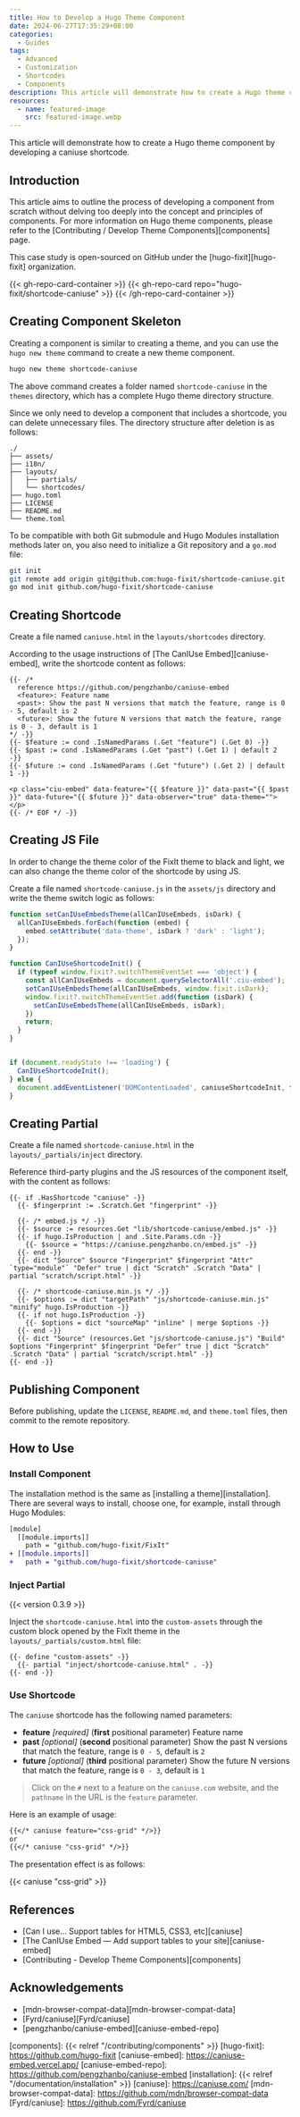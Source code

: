 ```yaml
---
title: How to Develop a Hugo Theme Component
date: 2024-06-27T17:35:29+08:00
categories:
  - Guides
tags:
  - Advanced
  - Customization
  - Shortcodes
  - Components
description: This article will demonstrate how to create a Hugo theme component by developing a caniuse shortcode.
resources:
  - name: featured-image
    src: featured-image.webp
---
```


This article will demonstrate how to create a Hugo theme component by developing a caniuse shortcode.

<!--more-->

## Introduction

This article aims to outline the process of developing a component from scratch without delving too deeply into the concept and principles of components. For more information on Hugo theme components, please refer to the [Contributing / Develop Theme Components][components] page.

This case study is open-sourced on GitHub under the [hugo-fixit][hugo-fixit] organization.

{{< gh-repo-card-container >}}
  {{< gh-repo-card repo="hugo-fixit/shortcode-caniuse" >}}
{{< /gh-repo-card-container >}}

## Creating Component Skeleton

Creating a component is similar to creating a theme, and you can use the `hugo new theme` command to create a new theme component.

```bash
hugo new theme shortcode-caniuse
```

The above command creates a folder named `shortcode-caniuse` in the `themes` directory, which has a complete Hugo theme directory structure.

Since we only need to develop a component that includes a shortcode, you can delete unnecessary files. The directory structure after deletion is as follows:

```plaintext
./
├── assets/
├── i18n/
├── layouts/
│   ├── partials/
│   └── shortcodes/
├── hugo.toml
├── LICENSE
├── README.md
└── theme.toml
```

To be compatible with both Git submodule and Hugo Modules installation methods later on, you also need to initialize a Git repository and a `go.mod` file:

```bash
git init
git remote add origin git@github.com:hugo-fixit/shortcode-caniuse.git
go mod init github.com/hugo-fixit/shortcode-caniuse
```

## Creating Shortcode

Create a file named `caniuse.html` in the `layouts/shortcodes` directory.

According to the usage instructions of [The CanIUse Embed][caniuse-embed], write the shortcode content as follows:

```go-html-template {title="caniuse.html"}
{{- /* 
  reference https://github.com/pengzhanbo/caniuse-embed
  <feature>: Feature name
  <past>: Show the past N versions that match the feature, range is 0 - 5, default is 2
  <future>: Show the future N versions that match the feature, range is 0 - 3, default is 1
*/ -}}
{{- $feature := cond .IsNamedParams (.Get "feature") (.Get 0) -}}
{{- $past := cond .IsNamedParams (.Get "past") (.Get 1) | default 2 -}}
{{- $future := cond .IsNamedParams (.Get "future") (.Get 2) | default 1 -}}

<p class="ciu-embed" data-feature="{{ $feature }}" data-past="{{ $past }}" data-future="{{ $future }}" data-observer="true" data-theme=""></p>
{{- /* EOF */ -}}
```

## Creating JS File

In order to change the theme color of the FixIt theme to black and light, we can also change the theme color of the shortcode by using JS.

Create a file named `shortcode-caniuse.js` in the `assets/js` directory and write the theme switch logic as follows:

```js
function setCanIUseEmbedsTheme(allCanIUseEmbeds, isDark) {
  allCanIUseEmbeds.forEach(function (embed) {
    embed.setAttribute('data-theme', isDark ? 'dark' : 'light');
  });
}

function CanIUseShortcodeInit() {
  if (typeof window.fixit?.switchThemeEventSet === 'object') {
    const allCanIUseEmbeds = document.querySelectorAll('.ciu-embed');
    setCanIUseEmbedsTheme(allCanIUseEmbeds, window.fixit.isDark);
    window.fixit?.switchThemeEventSet.add(function (isDark) {
      setCanIUseEmbedsTheme(allCanIUseEmbeds, isDark);
    })
    return;
  }
}


if (document.readyState !== 'loading') {
  CanIUseShortcodeInit();
} else {
  document.addEventListener('DOMContentLoaded', caniuseShortcodeInit, false);
}
```

## Creating Partial

Create a file named `shortcode-caniuse.html` in the `layouts/_partials/inject` directory.

Reference third-party plugins and the JS resources of the component itself, with the content as follows:

```go-html-template {title="shortcode-caniuse.html"}
{{- if .HasShortcode "caniuse" -}}
  {{- $fingerprint := .Scratch.Get "fingerprint" -}}

  {{- /* embed.js */ -}}
  {{- $source := resources.Get "lib/shortcode-caniuse/embed.js" -}}
  {{- if hugo.IsProduction | and .Site.Params.cdn -}}
    {{- $source = "https://caniuse.pengzhanbo.cn/embed.js" -}}
  {{- end -}}
  {{- dict "Source" $source "Fingerprint" $fingerprint "Attr" `type="module"` "Defer" true | dict "Scratch" .Scratch "Data" | partial "scratch/script.html" -}}

  {{- /* shortcode-caniuse.min.js */ -}}
  {{- $options := dict "targetPath" "js/shortcode-caniuse.min.js" "minify" hugo.IsProduction -}}
  {{- if not hugo.IsProduction -}}
    {{- $options = dict "sourceMap" "inline" | merge $options -}}
  {{- end -}}
  {{- dict "Source" (resources.Get "js/shortcode-caniuse.js") "Build" $options "Fingerprint" $fingerprint "Defer" true | dict "Scratch" .Scratch "Data" | partial "scratch/script.html" -}}
{{- end -}}
```

## Publishing Component

Before publishing, update the `LICENSE`, `README.md`, and `theme.toml` files, then commit to the remote repository.

## How to Use

### Install Component

The installation method is the same as [installing a theme][installation]. There are several ways to install, choose one, for example, install through Hugo Modules:

```diff
[module]
  [[module.imports]]
    path = "github.com/hugo-fixit/FixIt"
+ [[module.imports]]
+   path = "github.com/hugo-fixit/shortcode-caniuse"
```

### Inject Partial

{{< version 0.3.9 >}}

Inject the `shortcode-caniuse.html` into the `custom-assets` through the custom block opened by the FixIt theme in the `layouts/_partials/custom.html` file:

```go-html-template
{{- define "custom-assets" -}}
  {{- partial "inject/shortcode-caniuse.html" . -}}
{{- end -}}
```

### Use Shortcode

The `caniuse` shortcode has the following named parameters:

- **feature** _[required]_ (**first** positional parameter) Feature name
- **past** _[optional]_ (**second** positional parameter) Show the past N versions that match the feature, range is `0 - 5`, default is `2`
- **future** _[optional]_ (**third** positional parameter) Show the future N versions that match the feature, range is `0 - 3`, default is `1`

> Click on the `#` next to a feature on the `caniuse.com` website, and the `pathname` in the URL is the `feature` parameter.

Here is an example of usage:

```markdown
{{</* caniuse feature="css-grid" */>}}
or
{{</* caniuse "css-grid" */>}}
```

The presentation effect is as follows:

{{< caniuse "css-grid" >}}

## References

- [Can I use... Support tables for HTML5, CSS3, etc][caniuse]
- [The CanIUse Embed — Add support tables to your site][caniuse-embed]
- [Contributing - Develop Theme Components][components]

## Acknowledgements

- [mdn-browser-compat-data][mdn-browser-compat-data]
- [Fyrd/caniuse][Fyrd/caniuse]
- [pengzhanbo/caniuse-embed][caniuse-embed-repo]

<!-- link reference definition -->
<!-- markdownlint-disable-file MD052 -->
[components]: {{< relref "/contributing/components" >}}
[hugo-fixit]: https://github.com/hugo-fixit
[caniuse-embed]: https://caniuse-embed.vercel.app/
[caniuse-embed-repo]: https://github.com/pengzhanbo/caniuse-embed
[installation]: {{< relref "/documentation/installation" >}}
[caniuse]: https://caniuse.com/
[mdn-browser-compat-data]: https://github.com/mdn/browser-compat-data
[Fyrd/caniuse]: https://github.com/Fyrd/caniuse
